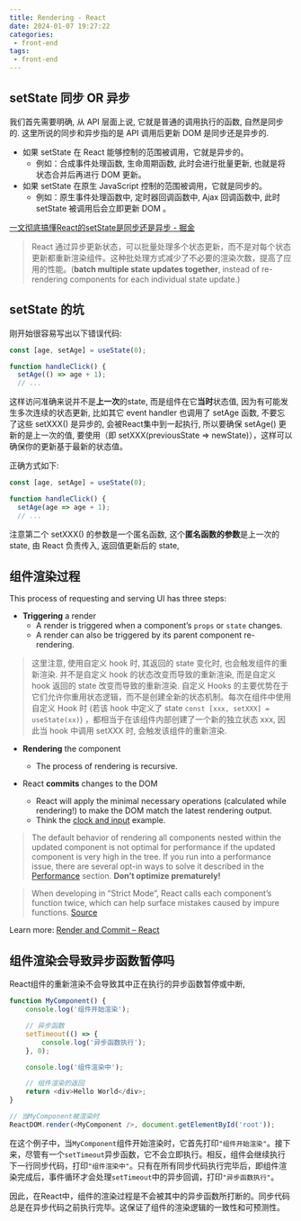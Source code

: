```yaml
---
title: Rendering - React
date: 2024-01-07 19:27:22
categories:
 - front-end
tags:
 - front-end
---
```


## setState 同步 OR 异步

我们首先需要明确, 从 API 层面上说, 它就是普通的调用执行的函数, 自然是同步的. 这里所说的同步和异步指的是 API 调用后更新 DOM 是同步还是异步的. 

- 如果 setState 在 React 能够控制的范围被调用，它就是异步的。
  - 例如：合成事件处理函数, 生命周期函数, 此时会进行批量更新, 也就是将状态合并后再进行 DOM 更新。
- 如果 setState 在原生 JavaScript 控制的范围被调用，它就是同步的。
  - 例如：原生事件处理函数中, 定时器回调函数中, Ajax 回调函数中, 此时 setState 被调用后会立即更新 DOM 。

[一文彻底搞懂React的setState是同步还是异步 - 掘金](https://juejin.cn/post/7085897363314704414)

> React 通过异步更新状态，可以批量处理多个状态更新，而不是对每个状态更新都重新渲染组件。这种批处理方式减少了不必要的渲染次数，提高了应用的性能。(**batch multiple state updates together**, instead of re-rendering components for each individual state update.)

## setState 的坑

刚开始很容易写出以下错误代码:

```javascript
const [age, setAge] = useState(0);

function handleClick() {
  setAge(() => age + 1);
  // ...
```

这样访问准确来说并不是**上一次**的state, 而是组件在它**当时**状态值, 因为有可能发生多次连续的状态更新, 比如其它 event handler 也调用了 setAge 函数, 不要忘了这些 setXXX() 是异步的, 会被React集中到一起执行, 所以要确保 setAge() 更新的是上一次的值, 要使用（即 setXXX(previousState => newState)），这样可以确保你的更新基于最新的状态值。

正确方式如下:

```javascript
const [age, setAge] = useState(0);

function handleClick() {
  setAge(age => age + 1);
  // ...
```

注意第二个 setXXX() 的参数是一个匿名函数, 这个**匿名函数的参数**是上一次的 state, 由 React 负责传入, 返回值更新后的 state, 

## 组件渲染过程

This process of requesting and serving UI has three steps:

- **Triggering** a render
  - A render is triggered when a component’s `props` or `state` changes. 
  - A render can also be triggered by its parent component re-rendering.

> 这里注意, 使用自定义 hook 时, 其返回的 state 变化时, 也会触发组件的重新渲染. 并不是自定义 hook 的状态改变而导致的重新渲染, 而是自定义 hook 返回的 state 改变而导致的重新渲染. 自定义 Hooks 的主要优势在于它们允许你重用状态逻辑，而不是创建全新的状态机制。每次在组件中使用自定义 Hook 时 (若该 hook 中定义了 state `const [xxx, setXXX] = useState(xx)`) ，都相当于在该组件内部创建了一个新的独立状态 xxx, 因此当 hook 中调用 setXXX 时, 会触发该组件的重新渲染. 
  
- **Rendering** the component
  - The process of rendering is recursive. 
  
- React **commits** changes to the DOM
  - React will apply the minimal necessary operations (calculated while rendering!) to make the DOM match the latest rendering output. 
  - Think the [clock and input](https://react.dev/learn/render-and-commit) example. 

> The default behavior of rendering all components nested within the updated component is not optimal for performance if the updated component is very high in the tree. If you run into a performance issue, there are several opt-in ways to solve it described in the [Performance](https://reactjs.org/docs/optimizing-performance.html) section. **Don’t optimize prematurely!**

> When developing in “Strict Mode”, React calls each component’s function twice, which can help surface mistakes caused by impure functions. [Source](https://react.dev/learn/render-and-commit)

Learn more: [Render and Commit – React](https://react.dev/learn/render-and-commit)

## 组件渲染会导致异步函数暂停吗

React组件的重新渲染不会导致其中正在执行的异步函数暂停或中断, 

```javascript
function MyComponent() {
    console.log('组件开始渲染');

    // 异步函数
    setTimeout(() => {
        console.log('异步函数执行');
    }, 0);

    console.log('组件渲染中');

    // 组件渲染的返回
    return <div>Hello World</div>;
}

// 当MyComponent被渲染时
ReactDOM.render(<MyComponent />, document.getElementById('root'));
```

在这个例子中，当`MyComponent`组件开始渲染时，它首先打印`"组件开始渲染"`。接下来，尽管有一个`setTimeout`异步函数，它不会立即执行。相反，组件会继续执行下一行同步代码，打印`"组件渲染中"`。只有在所有同步代码执行完毕后，即组件渲染完成后，事件循环才会处理`setTimeout`中的异步回调，打印`"异步函数执行"`。

因此，在React中，组件的渲染过程是不会被其中的异步函数所打断的。同步代码总是在异步代码之前执行完毕。这保证了组件的渲染逻辑的一致性和可预测性。